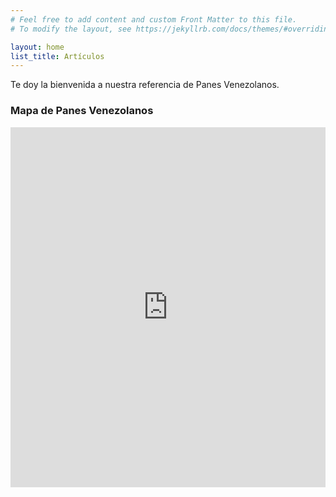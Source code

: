 ```yaml
---
# Feel free to add content and custom Front Matter to this file.
# To modify the layout, see https://jekyllrb.com/docs/themes/#overriding-theme-defaults

layout: home
list_title: Artículos
---
```


Te doy la bienvenida a nuestra referencia de Panes Venezolanos.

### Mapa de Panes Venezolanos

<iframe width="100%" height="576" src="https://maphub.net/embed/183659?button=0&panel=1&panel_closed=1" frameborder="0"></iframe>